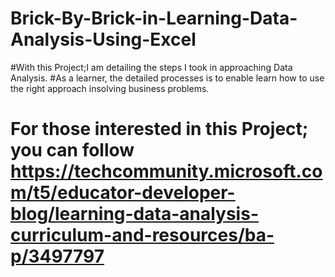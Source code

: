 # Brick-By-Brick-in-Learning-Data-Analysis-Using-Excel

#With this Project;I am detailing the steps I took in approaching Data Analysis.
#As a learner, the detailed processes is to enable learn how to use the right approach insolving business problems.

# For those interested in this Project; you can follow https://techcommunity.microsoft.com/t5/educator-developer-blog/learning-data-analysis-curriculum-and-resources/ba-p/3497797  

